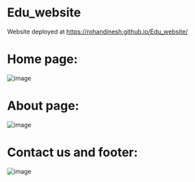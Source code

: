 # Edu_website
Website deployed at https://rohandinesh.github.io/Edu_website/

<h1>Home page:</h1>

![image](https://user-images.githubusercontent.com/66969681/124127725-b404d880-da99-11eb-9582-8c3457e49a39.png)

<h1>About page:</h1>

![image](https://user-images.githubusercontent.com/66969681/124127870-db5ba580-da99-11eb-92b0-e4af531de43d.png)

<h1>Contact us and footer:</h1>

![image](https://user-images.githubusercontent.com/66969681/124127970-f201fc80-da99-11eb-98ae-063a136da0b6.png)
